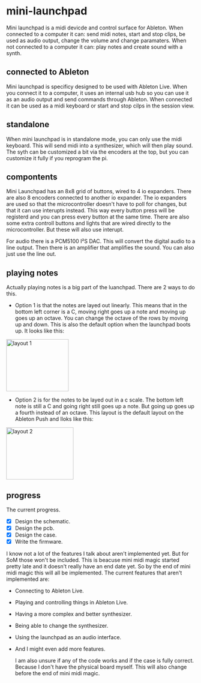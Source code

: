 # mini-launchpad

Mini launchpad is a midi devicde and control surface for Ableton. When connected to a computer it can: send midi notes, start and stop clips, be used as audio output, change the volume and change paramaters. When not connected to a computer it can: play notes and create sound with a synth.

## connected to Ableton

Mini launchpad is specificy designed to be used with Ableton Live. When you connect it to a computer, it uses an internal usb hub so you can use it as an audio output and send commands through Ableton. When connected it can be used as a midi keyboard or start and stop cilps in the session view.

## standalone

When mini launchpad is in standalone mode, you can only use the midi keyboard. This will send midi into a synthesizer, which will then play sound. The syth can be customized a bit via the encoders at the top, but you can customize it fully if you reprogram the pi.

## compontents

Mini Launchpad has an 8x8 grid of buttons, wired to 4 io expanders. There are also 8 encoders connected to another io expander. The io expanders are used so that the microcontroller doesn't have to poll for changes, but that it can use interupts instead. This way every button press will be registerd and you can press every button at the same time. There are also some extra controll buttons and lights that are wired directly to the microcontroller. But these will also use interupt.

For audio there is a PCM5100 I²S DAC. This will convert the digital audio to a line output. Then there is an amplifier that amplifies the sound. You can also just use the line out.

## playing notes

Actually playing notes is a big part of the luanchpad. There are 2 ways to do this.
- Option 1 is that the notes are layed out linearly. This means that in the bottom left corner is a C, moving right goes up a note and moving up goes up an octave. You can change the octave of the rows by moving up and down. This is also the default option when the launchpad boots up. It looks like this:

<img width="166" height="139" alt="layout 1" src="https://github.com/user-attachments/assets/b18e3a55-cdba-464b-ab1f-3098894ba2c5" />

- Option 2 is for the notes to be layed out in a c scale. The bottom left note is still a C and going right still goes up a note. But going up goes up a fourth instead of an octave. This layout is the default layout on the Ableton Push and lloks like this:

<img width="179" height="139" alt="layout 2" src="https://github.com/user-attachments/assets/f2c607f0-dc67-40d4-abfa-1c4f2ea058d4" />

## progress

The current progress.

- [x] Design the schematic.
- [x] Design the pcb.
- [x] Design the case.
- [x] Write the firmware.

I know not a lot of the features I talk about aren't implemented yet. But for SoM those won't be included. This is beacuse mini midi magic started pretty late and it doesn't really have an end date yet. So by the end of mini midi magic this will all be implemented. The current features that aren't implemented are:
- Connecting to Ableton Live.
- Playing and controlling things in Ableton Live.
- Having a more complex and better synthesizer.
- Being able to change the synthesizer.
- Using the launchpad as an audio interface.
- And I might even add more features.

  I am also unsure if any of the code works and if the case is fully correct. Because I don't have the physical board myself. This will also change before the end of mini midi magic.
